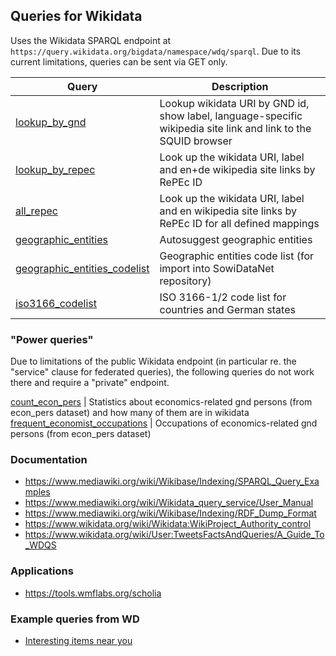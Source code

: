 ## Queries for Wikidata

Uses the Wikidata SPARQL endpoint at
`https://query.wikidata.org/bigdata/namespace/wdq/sparql`. Due to its current
limitations, queries can be sent via GET only.

Query | Description
------|------------
[lookup_by_gnd](http://zbw.eu/beta/sparql-lab/?endpoint=https://query.wikidata.org/bigdata/namespace/wdq/sparql&queryRef=https://api.github.com/repos/jneubert/sparql-queries/contents/wikidata/lookup_by_gnd.rq) | Lookup wikidata URI by GND id, show label, language-specific wikipedia site link and link to the SQUID browser 
[lookup_by_repec](http://zbw.eu/beta/sparql-lab/?endpoint=https://query.wikidata.org/bigdata/namespace/wdq/sparql&queryRef=https://api.github.com/repos/jneubert/sparql-queries/contents/wikidata/lookup_by_repec.rq) | Look up the wikidata URI, label and en+de wikipedia site links by RePEc ID
[all_repec](http://zbw.eu/beta/sparql-lab/?endpoint=https://query.wikidata.org/bigdata/namespace/wdq/sparql&queryRef=https://api.github.com/repos/jneubert/sparql-queries/contents/wikidata/all_repec.rq) | Look up the wikidata URI, label and en wikipedia site links by RePEc ID for all defined mappings
[geographic_entities](http://zbw.eu/beta/sparql-lab/?endpoint=https://query.wikidata.org/bigdata/namespace/wdq/sparql&queryRef=https://api.github.com/repos/jneubert/sparql-queries/contents/wikidata/geographic_entities.rq) | Autosuggest geographic entities
[geographic_entities_codelist](http://zbw.eu/beta/sparql-lab/?endpoint=https://query.wikidata.org/bigdata/namespace/wdq/sparql&queryRef=https://api.github.com/repos/jneubert/sparql-queries/contents/wikidata/geographic_entities_codelist.rq) | Geographic entities code list (for import into SowiDataNet repository) 
[iso3166_codelist](http://zbw.eu/beta/sparql-lab/?endpoint=https://query.wikidata.org/bigdata/namespace/wdq/sparql&queryRef=https://api.github.com/repos/jneubert/sparql-queries/contents/wikidata/iso3166_codelist.rq) | ISO 3166-1/2 code list for countries and German states


### "Power queries"

Due to limitations of the public Wikidata endpoint (in particular re. the
"service" clause for federated queries), the following queries do not work
there and require a "private" endpoint.

[count_econ_pers](http://zbw.eu/beta/sparql-lab/?endpoint=http://172.16.10.102:3030/wikidata/query&queryRef=https://api.github.com/repos/jneubert/sparql-queries/contents/wikidata/count_econ_pers.rq) | Statistics about economics-related gnd persons (from econ_pers dataset) and how many of them are in wikidata
[frequent_economist_occupations](http://zbw.eu/beta/sparql-lab/?endpoint=http://172.16.10.102:3030/wikidata/query&queryRef=https://api.github.com/repos/jneubert/sparql-queries/contents/wikidata/frequent_economist_occupations.rq) | Occupations of economics-related gnd persons (from econ_pers dataset)



### Documentation

- https://www.mediawiki.org/wiki/Wikibase/Indexing/SPARQL_Query_Examples
- https://www.mediawiki.org/wiki/Wikidata_query_service/User_Manual
- https://www.mediawiki.org/wiki/Wikibase/Indexing/RDF_Dump_Format
- https://www.wikidata.org/wiki/Wikidata:WikiProject_Authority_control
- https://www.wikidata.org/wiki/User:TweetsFactsAndQueries/A_Guide_To_WDQS

### Applications

- https://tools.wmflabs.org/scholia

### Example queries from WD

- [Interesting items near you](https://query.wikidata.org/#%23defaultView%3AMap%0ASELECT%20%3Fitem%20%3FitemLabel%20%3Fcoords%20%3FstatementCount%20WHERE%20%7B%0A%20%20BIND%28wd%3AQ6451%20AS%20%3Flocation%29.%20%23%20WMDE%20office%3B%20insert%20your%20location%20here%21%0A%20%20%3Flocation%20wdt%3AP625%20%3FlocationCoords.%0A%20%20SERVICE%20wikibase%3Aaround%20%7B%0A%20%20%20%20%3Fitem%20wdt%3AP625%20%3Fcoords.%0A%20%20%20%20bd%3AserviceParam%20wikibase%3Acenter%20%3FlocationCoords%3B%0A%20%20%20%20%20%20%20%20%20%20%20%20%20%20%20%20%20%20%20%20wikibase%3Aradius%2050.%0A%20%20%7D%0A%20%20MINUS%20%7B%20%3Fitem%20wdt%3AP31%2Fwdt%3AP279%2a%20wd%3AQ1496967.%20%7D%20%23%20territorial%20entities%20%28cities%2C%20%E2%80%A6%29%20are%20boring%0A%20%20%3Fitem%20%5Eschema%3Aabout%3F%2Fwikibase%3Astatements%20%3FstatementCount.%0A%20%20FILTER%28%3FstatementCount%20%3E%3D%2015%29.%0A%20%20SERVICE%20wikibase%3Alabel%20%7B%20bd%3AserviceParam%20wikibase%3Alanguage%20%22en%22%2C%20%22de%22.%20%7D%0A%7D)
